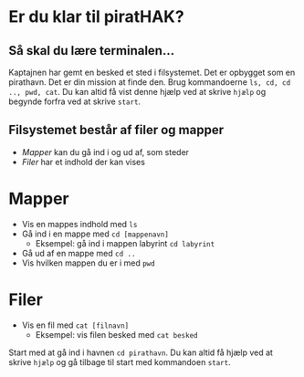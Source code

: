 # Er du klar til piratHAK?

## Så skal du lære terminalen...
Kaptajnen har gemt en besked et sted i filsystemet. Det er opbygget som en pirathavn. Det er din mission at finde den. Brug kommandoerne `ls, cd, cd .., pwd, cat`. Du kan altid få vist denne hjælp ved at skrive `hjælp` og begynde forfra ved at skrive `start`.

## Filsystemet består af filer og mapper
+ *Mapper* kan du gå ind i og ud af, som steder
+ *Filer* har et indhold der kan vises

# Mapper
+ Vis en mappes indhold med `ls`
+ Gå ind i en mappe med `cd [mappenavn]`
	* Eksempel: gå ind i mappen labyrint `cd labyrint`
+ Gå ud af en mappe med `cd ..`
+ Vis hvilken mappen du er i med `pwd`

# Filer
+ Vis en fil med `cat [filnavn]`
	* Eksempel: vis filen besked med `cat besked`

Start med at gå ind i havnen `cd pirathavn`. Du kan altid få hjælp ved at skrive `hjælp` og gå tilbage til start med kommandoen `start`.